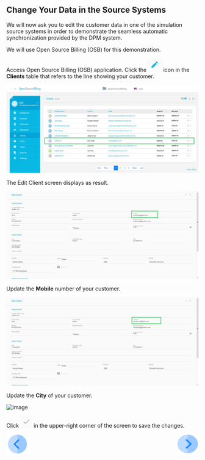 ## Change Your Data in the Source Systems

We will now ask you to edit the customer data in one of the simulation source systems in order to demonstrate the seamless automatic synchronization provided by the DPM system. 

We will use Open Source Billing (OSB) for this demonstration. 

Access Open Source Billing (OSB) application. Click the ![image](../images/ICON_OSB_Edit.jpg) icon in the **Clients** table that refers to the line showing your customer.

![image](../images/03_11_Auto_Sync_First_OSB.jpg)

The Edit Client screen displays as result.

![image](../images/03_12_Auto_Sync_First_OSB.jpg)

Update the **Mobile** number of your customer.

![image](../images/03_13_Auto_Sync_First_OSB.jpg)

Update the **City** of your customer.

![image](../images/image.jpg)

Click ![image](../images/ICON_OSB_Save.jpg) in the upper-right corner of the screen to save the changes. 



[![Previous](../images/Previous.png)]( 03_05_Auto_Sync_View_Your_Data.md)[<img align="right" width="60" height="54" src="../images/Next.png">]( 03_07_Auto_Sync_Submit_a_Second_Request.md)
